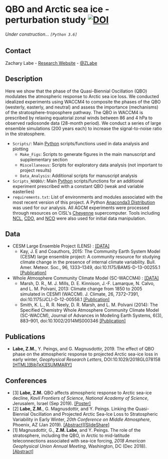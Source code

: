 # QBO and Arctic sea ice - perturbation study [![DOI](https://zenodo.org/badge/DOI/10.5281/zenodo.3249019.svg)](https://doi.org/10.5281/zenodo.3249019)

###### Under construction... ```[Python 3.6]```

## Contact
Zachary Labe - [Research Website](http://sites.uci.edu/zlabe/) - [@ZLabe](https://twitter.com/ZLabe)

## Description
Here we show that the phase of the Quasi-Biennial Oscillation (QBO) modulates the atmospheric response to Arctic sea ice loss. We conducted idealized experiments using WACCM4 to composite the phases of the QBO (westerly, easterly, and neutral) and assess the importance (mechanisms) of the stratosphere-troposphere pathway. The QBO in WACCM4 is prescribed by relaxing equatorial zonal winds between 86 and 4 hPa to observed radiosonde data (28-month period). We conduct a series of large ensemble simulations (200 years each) to increase the signal-to-noise ratio in the stratosphere.

+ ```Scripts/```: Main [Python](https://www.python.org/) scripts/functions used in data analysis and plotting
    + ```Make_Figs```: Scripts to generate figures in the main manuscript and supplementary section
    + ```Miscellaneous```: Scripts for exploratory data analysis (not important to project results)
    + ```Data_Analysis```: Additional scripts for manuscript analysis 
+ ```Scripts_NOQBO/```: Main [Python](https://www.python.org/) scripts/functions for an additional experiment prescribed with a constant QBO (weak and variable easterlies)
+ ```requirements.txt```: List of environments and modules associated with the most recent version of this project. A Python [Anaconda3 Distribution](https://docs.continuum.io/anaconda/) was used for our analysis. All AGCM experiments were processed through resources on CISL's [Cheyenne](https://www2.cisl.ucar.edu/resources/computational-systems/cheyenne) supercomputer. Tools including [NCL](https://www.ncl.ucar.edu/), [CDO](https://code.mpimet.mpg.de/projects/cdo), and [NCO](http://nco.sourceforge.net/) were also used for initial data manipulation.

## Data
+ CESM Large Ensemble Project (LENS) : [[DATA]](http://www.cesm.ucar.edu/projects/community-projects/LENS/data-sets.html)
    + Kay, J. E and Coauthors, 2015: The Community Earth System Model (CESM) large ensemble project: A community resource for studying climate change in the presence of internal climate variability. Bull. Amer. Meteor. Soc., 96, 1333–1349, doi:10.1175/BAMS-D-13-00255.1 [[Publication]](http://journals.ametsoc.org/doi/full/10.1175/BAMS-D-13-00255.1)
+ Whole Atmosphere Community Climate Model (SC-WACCM4) : [[DATA]](http://www.cesm.ucar.edu/working_groups/Whole-Atmosphere/code-release.html)
    + Marsh, D. R., M. J. Mills, D. E. Kinnison, J.-F. Lamarque, N. Calvo, and L. M. Polvani, 2013: Climate change from 1850 to 2005 simulated in CESM1 (WACCM). J. Climate, 26, 7372–7391, doi:10.1175/JCLI-D-12-00558.1 [[Publication]](http://journals.ametsoc.org/doi/abs/10.1175/BAMS-D-13-00255.1)
    + Smith, K. L., R. R. Neely, D. R. Marsh, and L. M. Polvani (2014): The Specified Chemistry Whole Atmosphere Community Climate Model (SC-WACCM), Journal of Advances in Modeling Earth Systems, 6(3), 883–901, doi:10.1002/2014MS000346 [[Publication]](https://agupubs.onlinelibrary.wiley.com/doi/full/10.1002/2014MS000346)


## Publications
+ **Labe, Z.M.**, Y. Peings, and G. Magnusdottir, 2019. The effect of QBO phase on the atmospheric response to projected Arctic sea-ice loss in early winter, *Geophysical Research Letters*, DOI:10.1029/2018GL078158 [[HTML]](https://agupubs.onlinelibrary.wiley.com/doi/10.1029/2019GL083095)[[BibTeX]](https://sites.uci.edu/zlabe/files/2019/06/LabeSeaIceQBO_2019_BibTeX.pdf)[[SUMMARY]](https://sites.uci.edu/zlabe/qbo-and-arctic-sea-ice/)


## Conferences
+ [3] **Labe, Z.M.** QBO affects atmospheric response to Arctic sea-ice decline, *Kavli Frontiers of Science, National Academy of Science*, Jerusalem, Israel (Sep 2019). [[Poster]](https://sites.uci.edu/zlabe/files/2019/09/ZLabe_BigIdeaPoster_QBO.pdf)
+ [2] **Labe, Z.M.**, G. Magnusdottir, and Y. Peings. Linking the Quasi-Biennial Oscillation and Projected Arctic Sea-Ice Loss to Stratospheric Variability in Early Winter, *20th Conference on Middle Atmosphere*, Phoenix, AZ (Jan 2019). [[Abstract]](https://ams.confex.com/ams/2019Annual/meetingapp.cgi/Paper/352664)[[SlideShare]](https://www.slideshare.net/ZacharyLabe/linking-the-quasibiennial-oscillation-and-projected-arctic-seaice-loss-to-stratospheric-variability-in-early-winter?qid=dd52210c-d2e1-4025-a3e3-1cc323eb4eb7&v=&b=&from_search=1)
+ [1] Magnusdottir, G., **Z.M. Labe**, and Y. Peings. The role of the stratosphere, including the QBO, in Arctic to mid-latitude teleconnections associated with sea-ice forcing, *2018 American Geophysical Union Annual Meeting*, Washington, DC (Dec 2018). [[Abstract]](https://agu.confex.com/agu/fm18/meetingapp.cgi/Paper/399117)

